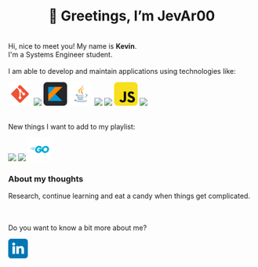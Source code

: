 <h1 align="center"> 🍭 Greetings, I’m JevAr00 </h1>
</br>
Hi, nice to meet you! My name is <strong>Kevin</strong>.
</br>I'm a Systems Engineer student. 
</br>
</br>I am able to develop and maintain applications using technologies like:
<p align="left">
  <img src="https://github.com/edent/SuperTinyIcons/blob/master/images/svg/git.svg" height="48" width="48"/>
  <img src="https://skillicons.dev/icons?i=cs" />
  <img src="https://github.com/edent/SuperTinyIcons/blob/master/images/svg/kotlin.svg" height="48" width="48"/>
  <img src="https://github.com/edent/SuperTinyIcons/blob/master/images/svg/java.svg" height="48" width="48"/>
  <img src="https://skillicons.dev/icons?i=html" />
  <img src="https://skillicons.dev/icons?i=css" />
  <img src="https://github.com/edent/SuperTinyIcons/blob/master/images/svg/javascript.svg" height="48" width="48" />
  <img src="https://skillicons.dev/icons?i=mysql" />
</p>

</br>
New things I want to add to my playlist:
<p align="left">
  <img src="https://skillicons.dev/icons?i=kubernetes"/>
  <img src="https://skillicons.dev/icons?i=docker" />
  <img src="https://github.com/edent/SuperTinyIcons/blob/master/images/svg/go.svg" height="48" width="48"/>
</p>

<h3>About my thoughts</h3>
Research, continue learning and eat a candy when things get complicated.
</br>

</br></br>
Do you want to know a bit more about me?
<p align="left">
  <a href="https://www.linkedin.com/in/kevin-arias-avila"/>
    <img src="https://github.com/edent/SuperTinyIcons/blob/master/images/svg/linkedin.svg" alt="LinkedIn"  height="40" width="40"/>
  </a>
</p>

<!---
JevAr00/JevAr00 is a ✨ special ✨ repository because its `README.md` (this file) appears on your GitHub profile.
You can click the Preview link to take a look at your changes.
--->
